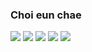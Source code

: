 ### Choi eun chae
<img src="https://img.shields.io/badge/-javascript-green"/>
<img src="https://img.shields.io/badge/-typescript-brightgreen"/>
<img src="https://img.shields.io/badge/-react-yellowgreen"/>
<img src="https://img.shields.io/badge/-HTML-orange"/>
<img src="https://img.shields.io/badge/-CSS-blue"/>

<!--
**off-echoi/off-echoi** is a ✨ _special_ ✨ repository because its `README.md` (this file) appears on your GitHub profile.

Here are some ideas to get you started:

- 🔭 I’m currently working on ...
- 🌱 I’m currently learning ...
- 👯 I’m looking to collaborate on ...
- 🤔 I’m looking for help with ...
- 💬 Ask me about ...
- 📫 How to reach me: ...
- 😄 Pronouns: ...
- ⚡ Fun fact: ...
-->

